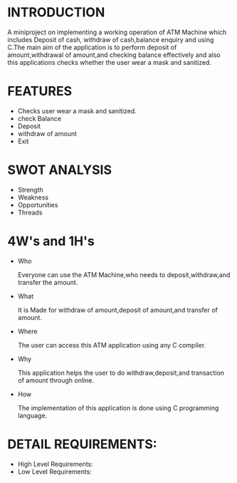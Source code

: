 # INTRODUCTION
A miniproject on implementing a working operation of ATM Machine which includes Deposit of cash, withdraw of cash,balance enquiry and using C.The main aim of the application is to perform deposit of amount,withdrawal of amount,and checking balance effectively and also this applications checks whether the user wear a mask and sanitized. 
# FEATURES
- Checks user wear a mask and sanitized.
- check Balance
- Deposit
- withdraw of amount
- Exit
# SWOT ANALYSIS
- Strength
- Weakness
- Opportunities
- Threads
# 4W's and 1H's
- Who

   Everyone can use the ATM Machine,who needs to deposit,withdraw,and transfer the amount.
- What

  It is Made for withdraw of amount,deposit of amount,and transfer of amount.
- Where

  The user can access this ATM application using any C compiler.
- Why

  This application helps the user to do withdraw,deposit,and transaction of amount through online.
- How

  The implementation of this application is done using C programming language.
# DETAIL REQUIREMENTS:
- High Level Requirements:
- Low Level Requirements:
